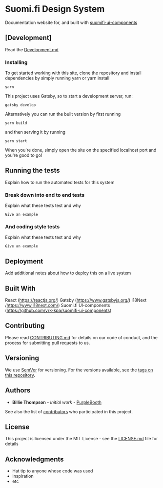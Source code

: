 # Suomi.fi Design System

Documentation website for, and built with [suomifi-ui-components](https://github.com/vrk-kpa/suomifi-ui-components)

## [Development]

Read the [Development.md](DEVELOPMENT.md)

### Installing

To get started working with this site, clone the repository and install dependencies by simply running yarn or yarn install

```
yarn
```

This project uses Gatsby, so to start a development server, run:

```
gatsby develop
```

Alternatively you can run the built version by first running

```
yarn build
```

and then serving it by running

```
yarn start
```

When you're done, simply open the site on the specified localhost port and you're good to go!

## Running the tests

Explain how to run the automated tests for this system

### Break down into end to end tests

Explain what these tests test and why

```
Give an example
```

### And coding style tests

Explain what these tests test and why

```
Give an example
```

## Deployment

Add additional notes about how to deploy this on a live system

## Built With

React (https://reactjs.org/)
Gatsby (https://www.gatsbyjs.org/)
i18Next /https://www.i18next.com/)
Suomi.fi UI-components (https://github.com/vrk-kpa/suomifi-ui-components)

## Contributing

Please read [CONTRIBUTING.md](https://gist.github.com/PurpleBooth/b24679402957c63ec426) for details on our code of conduct, and the process for submitting pull requests to us.

## Versioning

We use [SemVer](http://semver.org/) for versioning. For the versions available, see the [tags on this repository](https://github.com/your/project/tags). 

## Authors

* **Billie Thompson** - *Initial work* - [PurpleBooth](https://github.com/PurpleBooth)

See also the list of [contributors](https://github.com/your/project/contributors) who participated in this project.

## License

This project is licensed under the MIT License - see the [LICENSE.md](LICENSE.md) file for details

## Acknowledgments

* Hat tip to anyone whose code was used
* Inspiration
* etc

